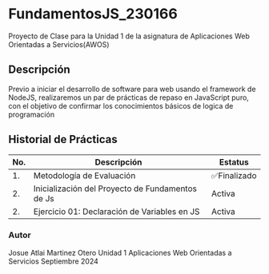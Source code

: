 # FundamentosJS_230166
Proyecto de Clase para la Unidad 1 de la asignatura de Aplicaciones Web Orientadas a Servicios(AWOS)

## Descripción

Previo a iniciar el desarrollo de software para web usando el framework de NodeJS, realizaremos un par de prácticas de repaso en JavaScript puro, con el objetivo de confirmar los conocimientos básicos de logica de programación

## Historial de Prácticas
|No.|Descripción| Estatus|
|--|--|--|
|1.|Metodología de Evaluación| ✅Finalizado|
|2.|Inicialización del Proyecto de Fundamentos de Js| Activa|
|2.|Ejercicio 01: Declaración de Variables en JS| Activa|


### Autor
Josue Atlai Martinez Otero
Unidad 1
Aplicaciones Web Orientadas a Servicios
Septiembre 2024
